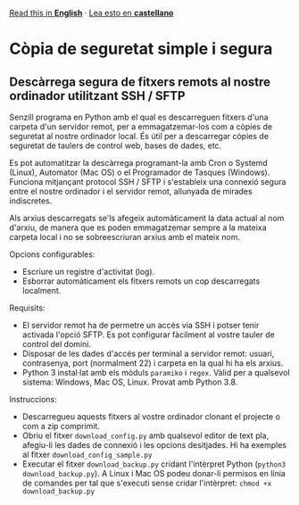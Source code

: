 [Read this in **English**](README.md) · [Lea esto en **castellano**](README.es.md)

# Còpia de seguretat simple i segura
## Descàrrega segura de fitxers remots al nostre ordinador utilitzant SSH / SFTP

Senzill programa en Python amb el qual es descarreguen fitxers d'una carpeta d'un servidor remot, per a emmagatzemar-los com a còpies de seguretat al nostre ordinador local. És útil per a descarregar còpies de seguretat de taulers de control web, bases de dades, etc.

Es pot automatitzar la descàrrega programant-la amb Cron o Systemd (Linux), Automator (Mac OS) o el Programador de Tasques (Windows). Funciona mitjançant protocol SSH / SFTP i s'estableix una connexió segura entre el nostre ordinador i el servidor remot, allunyada de mirades indiscretes.

Als arxius descarregats se'ls afegeix automàticament la data actual al nom d'arxiu, de manera que es poden emmagatzemar sempre a la mateixa carpeta local i no se sobreescriuran arxius amb el mateix nom.

Opcions configurables:

- Escriure un registre d'activitat (log).
- Esborrar automàticament els fitxers remots un cop descarregats localment.

Requisits:

- El servidor remot ha de permetre un accés via SSH i potser tenir activada l'opció SFTP. Es pot configurar fàcilment al vostre tauler de control del domini.
- Disposar de les dades d'accés per terminal a servidor remot: usuari, contrasenya, port (normalment 22) i carpeta en la qual hi ha els arxius.
- Python 3 instal·lat amb els mòduls `paramiko` i `regex`. Vàlid per a qualsevol sistema: Windows, Mac OS, Linux. Provat amb Python 3.8.

Instruccions:

- Descarregueu aquests fitxers al vostre ordinador clonant el projecte o com a zip comprimit.
- Obriu el fitxer `download_config.py` amb qualsevol editor de text pla, afegiu-li les dades de connexió i les opcions desitjades. Hi ha exemples al fitxer `download_config_sample.py`
- Executar el fitxer `download_backup.py` cridant l'intèrpret Python (`python3 download_backup.py`). A Linux i Mac OS podeu donar-li permisos en línia de comandes per tal que s'executi sense cridar l'intèrpret: `chmod +x download_backup.py`